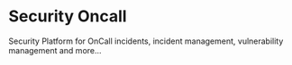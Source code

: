 # Security Oncall

Security Platform for OnCall incidents, incident management, vulnerability management and more...

